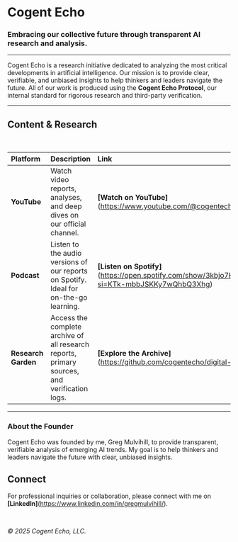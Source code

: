 # Cogent Echo

### Embracing our collective future through transparent AI research and analysis.

---

Cogent Echo is a research initiative dedicated to analyzing the most critical developments in artificial intelligence. Our mission is to provide clear, verifiable, and unbiased insights to help thinkers and leaders navigate the future. All of our work is produced using the **Cogent Echo Protocol**, our internal standard for rigorous research and third-party verification.

---

## Content & Research

<br>

| Platform | Description | Link |
| :--- | :--- | :--- |
| **YouTube** | Watch video reports, analyses, and deep dives on our official channel. | **[Watch on YouTube]**(https://www.youtube.com/@cogentecho) |
| **Podcast** | Listen to the audio versions of our reports on Spotify. Ideal for on-the-go learning. | **[Listen on Spotify]**(https://open.spotify.com/show/3kbjo7KGPrgJltsta5KbGY?si=KTk-mbbJSKKy7wQhbQ3Xhg) |
| **Research Garden** | Access the complete archive of all research reports, primary sources, and verification logs. | **[Explore the Archive]**(https://github.com/cogentecho/digital-garden) |

---

### About the Founder

Cogent Echo was founded by me, Greg Mulvihill, to provide transparent, verifiable analysis of emerging AI trends. My goal is to help thinkers and leaders navigate the future with clear, unbiased insights.

## Connect

For professional inquiries or collaboration, please connect with me on **[LinkedIn]**(https://www.linkedin.com/in/gregmulvihill/).

<br>

*© 2025 Cogent Echo, LLC.*
